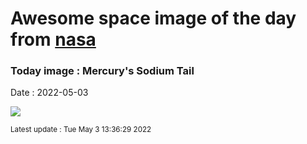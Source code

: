 
# Awesome space image of the day from [nasa](https://api.nasa.gov/)

### Today image : Mercury's Sodium Tail

Date : 2022-05-03


![](https://apod.nasa.gov/apod/image/2205/MercuryTailPleiades_Voltmer_960_annotated.jpg)

<small>Latest update : Tue May  3 13:36:29 2022</small>


